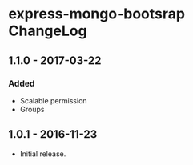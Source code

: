 # express-mongo-bootsrap ChangeLog

## 1.1.0 - 2017-03-22

### Added
 - Scalable permission
 - Groups
 
## 1.0.1 - 2016-11-23
 
 - Initial release.
